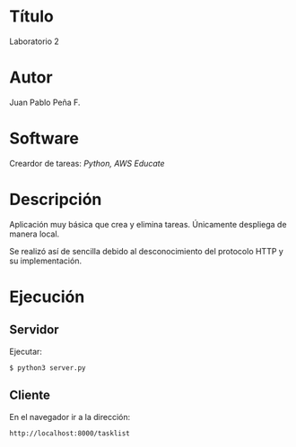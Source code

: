 # Título
Laboratorio 2

# Autor
Juan Pablo Peña F.

# Software
Creardor de tareas: _Python, AWS Educate_

# Descripción
Aplicación muy básica que crea y elimina tareas. Únicamente despliega de manera local.

Se realizó así de sencilla debido al desconocimiento del protocolo HTTP y su implementación.

# Ejecución
## Servidor
Ejecutar:
```
$ python3 server.py
```

## Cliente
En el navegador ir a la dirección:
```
http://localhost:8000/tasklist
```
